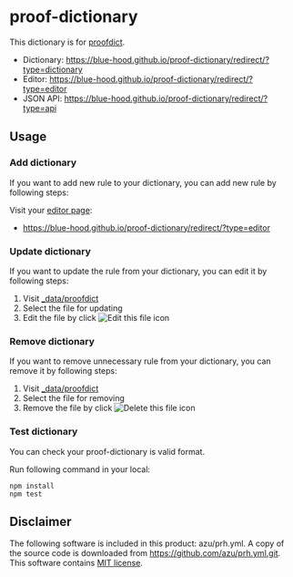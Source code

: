 # proof-dictionary

This dictionary is for [proofdict](https://github.com/proofdict/proofdict).

- Dictionary: <https://blue-hood.github.io/proof-dictionary/redirect/?type=dictionary>
- Editor: <https://blue-hood.github.io/proof-dictionary/redirect/?type=editor>
- JSON API: <https://blue-hood.github.io/proof-dictionary/redirect/?type=api>

## Usage

### Add dictionary

If you want to add new rule to your dictionary, you can add new rule by following steps: 

Visit your [editor page](https://blue-hood.github.io/proof-dictionary/redirect/?type=editor):

- <https://blue-hood.github.io/proof-dictionary/redirect/?type=editor>

### Update dictionary

If you want to update the rule from your dictionary, you can edit it by following steps: 

1. Visit [_data/proofdict][]
2. Select the file for updating
3. Edit the file by click ![Edit this file](docs/assets/pencil.png) icon

### Remove dictionary

If you want to remove unnecessary rule from your dictionary, you can remove it by following steps: 

1. Visit [_data/proofdict][]
2. Select the file for removing
3. Remove the file by click ![Delete this file](docs/assets/trashcan.png) icon

### Test dictionary

You can check your proof-dictionary is valid format.

Run following command in your local:

    npm install
    npm test

[_data/proofdict]: _data/proofdict "dictionary data directory"

## Disclaimer

The following software is included in this product: azu/prh.yml.
A copy of the source code is downloaded from https://github.com/azu/prh.yml.git.
This software contains [MIT license](https://github.com/azu/prh.yml#license).
